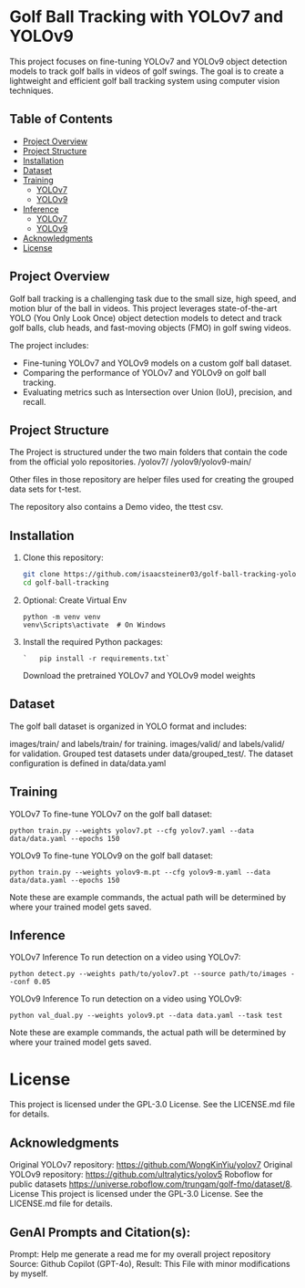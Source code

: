 # Golf Ball Tracking with YOLOv7 and YOLOv9

This project focuses on fine-tuning YOLOv7 and YOLOv9 object detection models to track golf balls in videos of golf swings. The goal is to create a lightweight and efficient golf ball tracking system using computer vision techniques.

## Table of Contents

- [Project Overview](#project-overview)
- [Project Structure](#project-structure)
- [Installation](#installation)
- [Dataset](#dataset)
- [Training](#training)
  - [YOLOv7](#yolov7)
  - [YOLOv9](#yolov9)
- [Inference](#inference)
  - [YOLOv7](#yolov7-inference)
  - [YOLOv9](#yolov9-inference)
- [Acknowledgments](#acknowledgments)
- [License](#license)

## Project Overview

Golf ball tracking is a challenging task due to the small size, high speed, and motion blur of the ball in videos. This project leverages state-of-the-art YOLO (You Only Look Once) object detection models to detect and track golf balls, club heads, and fast-moving objects (FMO) in golf swing videos.

The project includes:

- Fine-tuning YOLOv7 and YOLOv9 models on a custom golf ball dataset.
- Comparing the performance of YOLOv7 and YOLOv9 on golf ball tracking.
- Evaluating metrics such as Intersection over Union (IoU), precision, and recall.

## Project Structure

The Project is structured under the two main folders that contain the code from the official yolo repositories.
/yolov7/
/yolov9/yolov9-main/

Other files in those repository are helper files used for creating the grouped data sets for t-test.

The repository also contains a Demo video, the ttest csv.

## Installation

1. Clone this repository:

   ```bash
   git clone https://github.com/isaacsteiner03/golf-ball-tracking-yolo.git
   cd golf-ball-tracking
   ```

2. Optional: Create Virtual Env
   ```
   python -m venv venv
   venv\Scripts\activate  # On Windows
   ```
3. Install the required Python packages:
   ```
   `   pip install -r requirements.txt`
   ```
   Download the pretrained YOLOv7 and YOLOv9 model weights

## Dataset

The golf ball dataset is organized in YOLO format and includes:

images/train/ and labels/train/ for training.
images/valid/ and labels/valid/ for validation.
Grouped test datasets under data/grouped_test/.
The dataset configuration is defined in data/data.yaml

## Training

YOLOv7
To fine-tune YOLOv7 on the golf ball dataset:

```
python train.py --weights yolov7.pt --cfg yolov7.yaml --data data/data.yaml --epochs 150
```

YOLOv9
To fine-tune YOLOv9 on the golf ball dataset:

```
python train.py --weights yolov9-m.pt --cfg yolov9-m.yaml --data data/data.yaml --epochs 150
```

Note these are example commands, the actual path will be determined by where your trained model gets saved.

## Inference

YOLOv7 Inference
To run detection on a video using YOLOv7:

```
python detect.py --weights path/to/yolov7.pt --source path/to/images --conf 0.05
```

YOLOv9 Inference
To run detection on a video using YOLOv9:

```
python val_dual.py --weights yolov9.pt --data data.yaml --task test
```

Note these are example commands, the actual path will be determined by where your trained model gets saved.

# License

This project is licensed under the GPL-3.0 License. See the LICENSE.md file for details.

## Acknowledgments

Original YOLOv7 repository: https://github.com/WongKinYiu/yolov7
Original YOLOv9 repository: https://github.com/ultralytics/yolov5
Roboflow for public datasets https://universe.roboflow.com/trungam/golf-fmo/dataset/8.
License
This project is licensed under the GPL-3.0 License. See the LICENSE.md file for details.

## GenAI Prompts and Citation(s):

Prompt: Help me generate a read me for my overall project repository
Source: Github Copilot (GPT-4o), Result: This File with minor modifications by myself.
